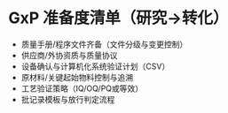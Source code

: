 # GxP 准备度清单（研究→转化）

- 质量手册/程序文件齐备（文件分级与变更控制）
- 供应商/外协资质与质量协议
- 设备确认与计算机化系统验证计划（CSV）
- 原材料/关键起始物料控制与追溯
- 工艺验证策略（IQ/OQ/PQ或等效）
- 批记录模板与放行判定流程
